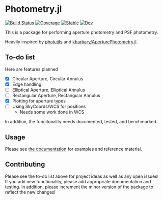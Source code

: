 # Photometry.jl

[![Build Status](https://github.com/JuliaAstro/Photometry.jl/workflows/CI/badge.svg)](https://github.com/JuliaAstro/Photometry.jl/actions)
[![Coverage](https://codecov.io/gh/JuliaAstro/Photometry.jl/branch/master/graph/badge.svg)](https://codecov.io/gh/JuliaAstro/Photometry.jl)
[![Stable](https://img.shields.io/badge/docs-stable-blue.svg)](https://JuliaAstro.github.io/Photometry.jl/stable)
[![Dev](https://img.shields.io/badge/docs-dev-blue.svg)](https://JuliaAstro.github.io/Photometry.jl/dev)

This is a package for performing aperture photometry and PSF photometry.

Heavily inspired by [photutils](https://github.com/astropy/photutils) and [kbarbary/AperturePhotometry.jl](https://github.com/kbarbary/AperturePhotometry.jl).

## To-do list

Here are features planned
- [x] Circular Aperture, Circular Annulus
- [x] Edge handling
- [ ] Elliptical Aperture, Elliptical Annulus
- [ ] Rectangular Aperture, Rectangular Annulus
- [x] Plotting for aperture types
- [ ] Using SkyCoords/WCS for positions
  - Needs some work done in WCS

In addition, the funcitonality needs documented, tested, and benchmarked. 

## Usage

Please see [the documentation](https://JuliaAstro.github.io/Photometry.jl/dev) for examples and reference material.

## Contributing

Please see the to-do list above for project ideas as well as any open issues! If you add new functionality, please add appropriate documentation and testing. In addition, please increment the minor version of the package to reflect the new changes!

